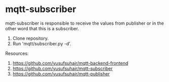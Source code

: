 # mqtt-subscriber

mqtt-subscriber is responsible to receive the values from publisher or in the other word that this is a subscriber.

1. Clone repository.
2. Run 'mqtt/subscriber.py -d'.

Resources:
1. https://github.com/yusufsuhair/mqtt-backend-frontend
2. https://github.com/yusufsuhair/mqtt-subscriber
3. https://github.com/yusufsuhair/mqtt-publisher
